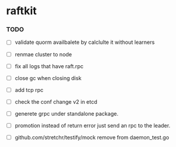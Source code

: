 # raftkit

### TODO 
- [ ] validate quorm availbalete by calclulte it without learners
- [ ] renmae cluster to node
- [ ] fix all logs that have raft.rpc 
- [ ] close gc when closing disk 
- [ ] add tcp rpc 
- [ ] check the conf change v2 in etcd
- [ ] generete grpc under standalone package. 
- [ ] promotion instead of return error just send an rpc to the leader.
- [ ] github.com/stretchr/testify/mock remove from daemon_test.go



